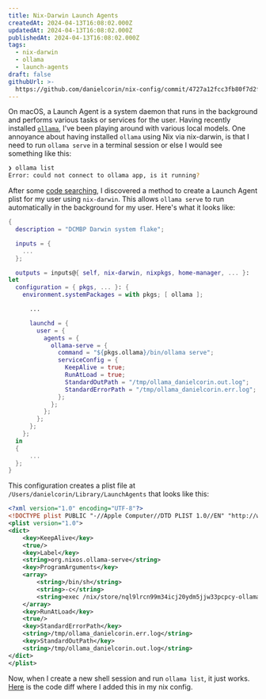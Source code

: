```yaml
---
title: Nix-Darwin Launch Agents
createdAt: 2024-04-13T16:08:02.000Z
updatedAt: 2024-04-13T16:08:02.000Z
publishedAt: 2024-04-13T16:08:02.000Z
tags:
  - nix-darwin
  - ollama
  - launch-agents
draft: false
githubUrl: >-
  https://github.com/danielcorin/nix-config/commit/4727a12fcc3fb80f7d2f9be6ae2f9f852c84e060
---
```


On macOS, a Launch Agent is a system daemon that runs in the background and performs various tasks or services for the user.
Having recently installed [`ollama`](https://ollama.com/), I've been playing around with various local models.
One annoyance about having installed `ollama` using Nix via nix-darwin, is that I need to run `ollama serve` in a terminal session or else I would see something like this:

```sh
❯ ollama list
Error: could not connect to ollama app, is it running?
```

After some [code searching](https://github.com/search?type=code), I discovered a method to create a Launch Agent plist for my user using `nix-darwin`.
This allows `ollama serve` to run automatically in the background for my user.
Here's what it looks like:

```nix
{
  description = "DCMBP Darwin system flake";

  inputs = {
    ...
  };

  outputs = inputs@{ self, nix-darwin, nixpkgs, home-manager, ... }:
let
  configuration = { pkgs, ... }: {
    environment.systemPackages = with pkgs; [ ollama ];

      ...

      launchd = {
        user = {
          agents = {
            ollama-serve = {
              command = "${pkgs.ollama}/bin/ollama serve";
              serviceConfig = {
                KeepAlive = true;
                RunAtLoad = true;
                StandardOutPath = "/tmp/ollama_danielcorin.out.log";
                StandardErrorPath = "/tmp/ollama_danielcorin.err.log";
              };
            };
          };
        };
      };
    };
  in
  {
      ...
  };
}
```

This configuration creates a plist file at `/Users/danielcorin/Library/LaunchAgents` that looks like this:

```xml
<?xml version="1.0" encoding="UTF-8"?>
<!DOCTYPE plist PUBLIC "-//Apple Computer//DTD PLIST 1.0//EN" "http://www.apple.com/DTDs/PropertyList-1.0.dtd">
<plist version="1.0">
<dict>
	<key>KeepAlive</key>
	<true/>
	<key>Label</key>
	<string>org.nixos.ollama-serve</string>
	<key>ProgramArguments</key>
	<array>
		<string>/bin/sh</string>
		<string>-c</string>
		<string>exec /nix/store/nql9lrcn99m34icj20ydm5jjw33pcpcy-ollama-0.1.27/bin/ollama serve</string>
	</array>
	<key>RunAtLoad</key>
	<true/>
	<key>StandardErrorPath</key>
	<string>/tmp/ollama_danielcorin.err.log</string>
	<key>StandardOutPath</key>
	<string>/tmp/ollama_danielcorin.out.log</string>
</dict>
</plist>
```

Now, when I create a new shell session and run `ollama list`, it just works.
[Here](https://github.com/danielcorin/nix-config/commit/4727a12fcc3fb80f7d2f9be6ae2f9f852c84e060) is the code diff where I added this in my nix config.

